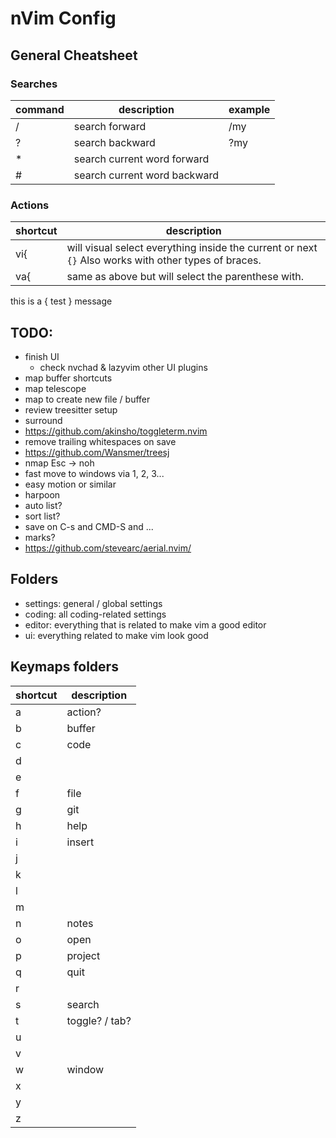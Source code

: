 # nVim Config

## General Cheatsheet

### Searches

| command | description | example |
|---------|-------------|---------|
| / | search <term> forward | /my |
| ? | search <term> backward | ?my |
| * | search current word forward |  |
| # | search current word backward |  |

### Actions

| shortcut | description |
|---------|-------------|
| vi{ | will visual select everything inside the current or next `{}` Also works with other types of braces. |
| va{ | same as above but will select the parenthese with. |


this is a {  test } message

## TODO:

- finish UI
    - check nvchad & lazyvim other UI plugins
- map buffer shortcuts
- map telescope
- map to create new file / buffer
- review treesitter setup
- surround
- https://github.com/akinsho/toggleterm.nvim
- remove trailing whitespaces on save
- https://github.com/Wansmer/treesj
- nmap Esc -> noh
- fast move to windows via 1, 2, 3...
- easy motion or similar
- harpoon
- auto list?
- sort list?
- save on C-s and CMD-S and ...
- marks?
- https://github.com/stevearc/aerial.nvim/

## Folders
- settings: general / global settings
- coding: all coding-related settings
- editor: everything that is related to make vim a good editor
- ui: everything related to make vim look good

## <leader> Keymaps folders

| shortcut | description |
|---------|-------------|
| a | action? |
| b | buffer |
| c | code |
| d | |
| e | |
| f | file |
| g | git |
| h | help |
| i | insert |
| j | |
| k | |
| l | |
| m | |
| n | notes |
| o | open |
| p | project |
| q | quit |
| r | |
| s | search |
| t | toggle? / tab? |
| u | |
| v | |
| w | window |
| x | |
| y | |
| z | |
